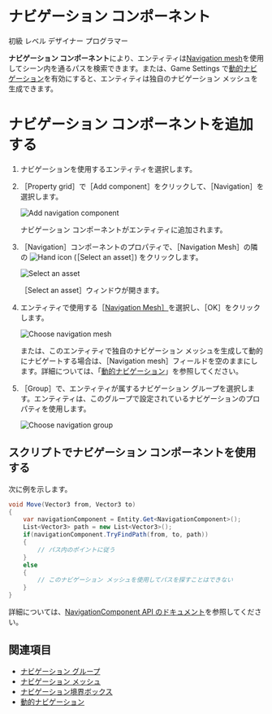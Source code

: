 # ナビゲーション コンポーネント

<span class="label label-doc-level">初級</span>
<span class="label label-doc-audience">レベル デザイナー</span>
<span class="label label-doc-audience">プログラマー</span>

**ナビゲーション コンポーネント**により、エンティティは[Navigation mesh](navigation-meshes.md)を使用してシーン内を通るパスを検索できます。または、Game Settings で[動的ナビゲーション](dynamic-navigation.md)を有効にすると、エンティティは独自のナビゲーション メッシュを生成できます。

# ナビゲーション コンポーネントを追加する

1. ナビゲーションを使用するエンティティを選択します。

2. ［Property grid］で［Add component］をクリックして、［Navigation］を選択します。

    ![Add navigation component](media/add-navigation-component.png)

    ナビゲーション コンポーネントがエンティティに追加されます。

3. ［Navigation］コンポーネントのプロパティで、［Navigation Mesh］の隣の ![Hand icon](~/manual/game-studio/media/hand-icon.png) (［Select an asset］) をクリックします。

    ![Select an asset](../game-studio/media/open-asset-picker.png)

	［Select an asset］ウィンドウが開きます。

4. エンティティで使用する［[Navigation Mesh］](navigation-meshes.md)を選択し、［OK］をクリックします。

    ![Choose navigation mesh](media/choose-navigation-mesh.png)

    または、このエンティティで独自のナビゲーション メッシュを生成して動的にナビゲートする場合は、［Navigation mesh］フィールドを空のままにします。詳細については、「[動的ナビゲーション](dynamic-navigation.md)」を参照してください。

5. ［Group］で、エンティティが属するナビゲーション グループを選択します。エンティティは、このグループで設定されているナビゲーションのプロパティを使用します。

    ![Choose navigation group](media/choose-navigation-group.png)

## スクリプトでナビゲーション コンポーネントを使用する

次に例を示します。

```cs
void Move(Vector3 from, Vector3 to)
{
	var navigationComponent = Entity.Get<NavigationComponent>();
	List<Vector3> path = new List<Vector3>();
	if(navigationComponent.TryFindPath(from, to, path))
	{
		// パス内のポイントに従う
	}
	else
	{
		// このナビゲーション メッシュを使用してパスを探すことはできない
	}
}
```

詳細については、[NavigationComponent API のドキュメント](xref:Stride.Navigation.NavigationComponent)を参照してください。

## 関連項目

* [ナビゲーション グループ](navigation-groups.md)
* [ナビゲーション メッシュ](navigation-meshes.md)
* [ナビゲーション境界ボックス](navigation-bounding-boxes.md)
* [動的ナビゲーション](dynamic-navigation.md)
